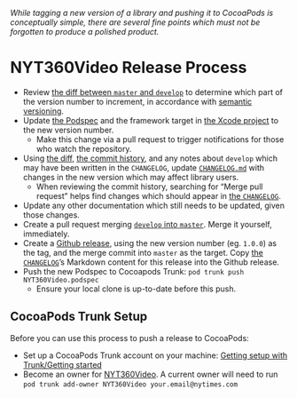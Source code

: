 _While tagging a new version of a library and pushing it to CocoaPods is conceptually simple, there are several fine points which must not be forgotten to produce a polished product._

# NYT360Video Release Process

- Review [the diff between `master` and `develop`](https://github.com/NYTimes/ios-360-videos/compare/master...develop) to determine which part of the version number to increment, in accordance with [semantic versioning](http://semver.org/).
- Update [the Podspec](https://github.com/NYTimes/ios-360-videos/blob/develop/NYT360Video.podspec) and the framework target in [the Xcode project](https://github.com/NYTimes/ios-360-videos/tree/develop/ios-360-videos.xcodeproj) to the new version number.
	- Make this change via a pull request to trigger notifications for those who watch the repository.
- Using [the diff](https://github.com/NYTimes/ios-360-videos/compare/master...develop), [the commit history](https://github.com/NYTimes/ios-360-videos/commits/develop), and any notes about `develop` which may have been written in the `CHANGELOG`, update [`CHANGELOG.md`](https://github.com/NYTimes/ios-360-videos/blob/develop/CHANGELOG.md) with changes in the new version which may affect library users.
	- When reviewing the commit history, searching for “Merge pull request” helps find changes which should appear in [the `CHANGELOG`](https://github.com/NYTimes/ios-360-videos/blob/develop/CHANGELOG.md).
- Update any other documentation which still needs to be updated, given those changes.
- Create a pull request merging [`develop` into `master`](https://github.com/NYTimes/ios-360-videos/compare/master...develop). Merge it yourself, immediately.
- Create a [Github release](https://github.com/NYTimes/ios-360-videos/releases), using the new version number (eg. `1.0.0`) as the tag, and the merge commit into `master` as the target. Copy [the `CHANGELOG`](https://raw.githubusercontent.com/NYTimes/ios-360-videos/develop/CHANGELOG.md)’s Markdown content for this release into the Github release.
- Push the new Podspec to Cocoapods Trunk: `pod trunk push NYT360Video.podspec`
	- Ensure your local clone is up-to-date before this push.

## CocoaPods Trunk Setup

Before you can use this process to push a release to CocoaPods:

- Set up a CocoaPods Trunk account on your machine: [Getting setup with Trunk/Getting started](https://guides.cocoapods.org/making/getting-setup-with-trunk.html#getting-started)
- Become an owner for [NYT360Video](https://cocoapods.org/pods/NYT360Video). A current owner will need to run `pod trunk add-owner NYT360Video your.email@nytimes.com`
